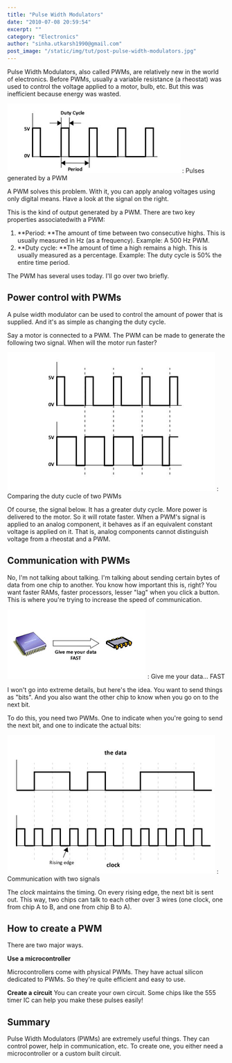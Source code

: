 ```yaml
---
title: "Pulse Width Modulators"
date: "2010-07-08 20:59:54"
excerpt: ""
category: "Electronics"
author: "sinha.utkarsh1990@gmail.com"
post_image: "/static/img/tut/post-pulse-width-modulators.jpg"
---
```

Pulse Width Modulators, also called PWMs, are relatively new in the world of electronics. Before PWMs, usually a variable resistance (a rheostat) was used to control the voltage applied to a motor, bulb, etc. But this was inefficient because energy was wasted.

![Pulses generated by a PWM](/static/img/tut/pwm1.jpg)
: Pulses generated by a PWM

A PWM solves this problem. With it, you can apply analog voltages using only digital means. Have a look at the signal on the right.

This is the kind of output generated by a PWM. There are two key properties associatedwith a PWM: 

  1. **Period: **The amount of time between two consecutive highs. This is usually measured in Hz (as a frequency). Example: A 500 Hz PWM.
  2. **Duty cycle: **The amount of time a high remains a high. This is usually measured as a percentage. Example: The duty cycle is 50% the entire time period.

The PWM has several uses today. I'll go over two briefly.

## Power control with PWMs

A pulse width modulator can be used to control the amount of power that is supplied. And it's as simple as changing the duty cycle.

Say a motor is connected to a PWM. The PWM can be made to generate the following two signal. When will the motor run faster?

![Comparing the duty cycle of two PWMs](/static/img/tut/pwm2.jpg)
: Comparing the duty cucle of two PWMs

Of course, the signal below. It has a greater duty cycle. More power is delivered to the motor. So it will rotate faster. When a PWM's signal is applied to an analog component, it behaves as if an equivalent constant voltage is applied on it. That is, analog components cannot distinguish voltage from a rheostat and a PWM. 

## Communication with PWMs

No, I'm not talking about talking. I'm talking about sending certain bytes of data from one chip to another. You know how important this is, right? You want faster RAMs, faster processors, lesser "lag" when you click a button. This is where you're trying to increase the speed of communication.

![Give me your data... FAST](/static/img/tut/speed.jpg)
: Give me your data... FAST

I won't go into extreme details, but here's the idea. You want to send things as "bits". And you also want the other chip to know when you go on to the next bit.

To do this, you need two PWMs. One to indicate when you're going to send the next bit, and one to indicate the actual bits: 

![Communication with two signals](/static/img/tut/communication.jpg)
: Communication with two signals

The _clock_ maintains the timing. On every rising edge, the next bit is sent out. This way, two chips can talk to each other over 3 wires (one clock, one from chip A to B, and one from chip B to A). 

## How to create a PWM

There are two major ways.

**Use a microcontroller**

Microcontrollers come with physical PWMs. They have actual silicon dedicated to PWMs. So they're quite efficient and easy to use.

**Create a circuit** You can create your own circuit. Some chips like the 555 timer IC can help you make these pulses easily! 

## Summary

Pulse Width Modulators (PWMs) are extremely useful things. They can control power, help in communication, etc. To create one, you either need a microcontroller or a custom built circuit.
